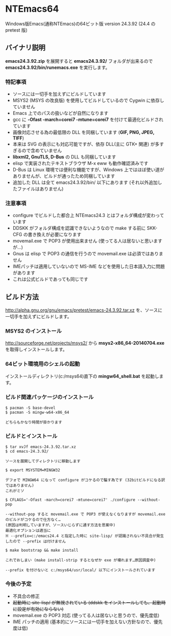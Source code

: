 NTEmacs64
=========

Windows版Emacs(通称NTEmacs)の64ビット版 version 24.3.92 (24.4 の pretest 版)

バイナリ説明
------------

**emacs24.3.92.zip** を展開すると **emacs24.3.92/** フォルダが出来るので **emacs24.3.92/bin/runemacs.exe** を実行します。

### 特記事項
* ソースには一切手を加えずにビルドしています
* MSYS2 (MSYS の改良版) を使用してビルドしているので Cygwin に依存していません
 * Emacs 上でのパスの扱いなどが自然になります
* gcc に **-Ofast -march=corei7 -mtune=corei7** を付けて最適化ビルドされています
* 画像対応させる為の最低限の DLL を同梱しています (**GIF, PNG, JPEG, TIFF**)
 * 本来は SVG の表示にも対応可能ですが、依存 DLL(主に GTK+ 関連) が多すぎるので含めていません
* **libxml2, GnuTLS, D-Bus** の DLL も同梱しています
 * elisp で実装されたテキストブラウザ M-x eww も動作確認済みです
 * D-Bus は Linux 環境では便利な機能ですが、Windows 上ではほぼ使い道がありませんが、ビルドが通ったため同梱しています
 * 追加した DLL は全て emacs24.3.92/bin/ 以下にあります (それ以外追加したファイルはありません)

### 注意事項
* configure でビルドした都合上 NTEmacs24.3 とはフォルダ構成が変わっています
 * DDSKK がフォルダ構成を認識できないようなので make する前に SKK-CFG の書き換えが必要になります
* movemail.exe で POP3 が使用出来ません (使ってる人は居ないと思いますが…)
 * Gnus は elisp で POP3 の通信を行うので movemail.exe は必須ではありません
* IMEパッチは適用していないので MS-IME などを使用した日本語入力に問題があります
 * これは公式ビルドであっても同じです

ビルド方法
----------

<http://alpha.gnu.org/gnu/emacs/pretest/emacs-24.3.92.tar.xz>
を、ソースに一切手を加えずにビルドします。

### MSYS2 のインストール
<http://sourceforge.net/projects/msys2/>
から **msys2-x86_64-20140704.exe** を取得しインストールします。

### 64ビット環境用のシェルの起動
インストールディレクトリ(c:/msys64)直下の **mingw64_shell.bat** を起動します。

### ビルド関連パッケージのインストール
    $ pacman -S base-devel
    $ pacman -S mingw-w64-x86_64

    どちらもかなり時間が掛かります

### ビルドとインストール
    $ tar xvJf emacs-24.3.92.tar.xz
    $ cd emacs-24.3.92/

    ソースを展開してディレクトリに移動します

    $ export MSYSTEM=MINGW32

    デフォで MINGW64 になって configure がコケるので騙す為です (32bitビルドになる訳ではありません)
    これがミソ
    
    $ CFLAGS='-Ofast -march=corei7 -mtune=corei7' ./configure --without-pop

    --without-pop すると movemail.exe で POP3 が使えなくなりますが movemail.exe のビルドがコケるので仕方なく…
    (原因は判明していますが、ソースいじらずに通す方法を思案中)
    最適化オプションは適当に
    ※ --prefix=c:/emacs24.4 と指定した時に site-lisp/ が認識されない不具合が発生したので --prefix は付けません

    $ make bootstrap && make install

    これでおしまい (make install-strip するとなぜか exe が壊れます…原因調査中)
    
    --prefix を付けないと c:/msys64/usr/local/ 以下にインストールされています

### 今後の予定
* 不具合の修正
 * ~~起動時に site-lisp/ が無視されている (ddskk をインストールしても、起動時に設定が有効にならない)~~
 * movemail.exe の POP3 対応 (使ってる人は居ないと思うので、優先度低)
* IME パッチの適用 (基本的にソースには一切手を加えない方針なので、優先度は低)
